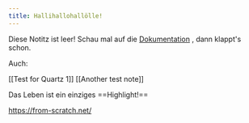 ```yaml
---
title: Hallihallohallölle!
---
```


Diese Notitz ist leer!
Schau mal auf die [Dokumentation](https://quartz.jzhao.xyz) , dann klappt's schon.

Auch:

[[Test for Quartz 1]]
[[Another test note]]

Das Leben ist ein einziges ==Highlight!==

https://from-scratch.net/

